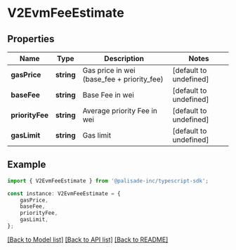 # V2EvmFeeEstimate


## Properties

Name | Type | Description | Notes
------------ | ------------- | ------------- | -------------
**gasPrice** | **string** | Gas price in wei (base_fee + priority_fee) | [default to undefined]
**baseFee** | **string** | Base Fee in wei | [default to undefined]
**priorityFee** | **string** | Average priority Fee in wei | [default to undefined]
**gasLimit** | **string** | Gas limit | [default to undefined]

## Example

```typescript
import { V2EvmFeeEstimate } from '@palisade-inc/typescript-sdk';

const instance: V2EvmFeeEstimate = {
    gasPrice,
    baseFee,
    priorityFee,
    gasLimit,
};
```

[[Back to Model list]](../README.md#documentation-for-models) [[Back to API list]](../README.md#documentation-for-api-endpoints) [[Back to README]](../README.md)
